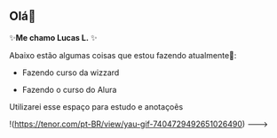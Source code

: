  ## Olá👋

✨**Me chamo Lucas L.** :sparkles:

 Abaixo estão algumas coisas que estou fazendo atualmente📖:

- Fazendo curso da wizzard

- Fazendo o curso do Alura

Utilizarei esse espaço para estudo e anotaçoẽs

!(https://tenor.com/pt-BR/view/yau-gif-7404729492651026490) --->
